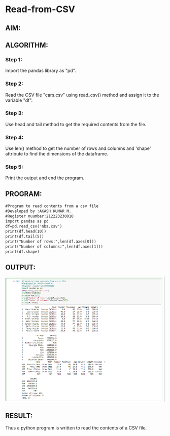 # Read-from-CSV

## AIM:

## ALGORITHM:
### Step 1:
Import the pandas library as "pd".
### Step 2:
Read the CSV file "cars.csv" using read_csv() method and assign it to the variable "df".
### Step 3:
Use head and tail method to get the required contents from the file.
### Step 4:
Use len() method to get the number of rows and columns and 'shape' attribute to find the
dimensions of the dataframe.
### Step 5:
Print the output and end the program.

## PROGRAM:
```
#Program to read contents from a csv file
#Developed by :AKASH KUMAR M.
#Register nuumber:212223230010
import pandas as pd
df=pd.read_csv('nba.csv')
print(df.head(10))
print(df.tail(5))
print("Number of rows:",len(df.axes[0]))
print("Number of columns:",len(df.axes[1]))
print(df.shape)
```

## OUTPUT:
![output](./csvoutput.png)

## RESULT:
Thus a python program is written to read the contents of a CSV file.


